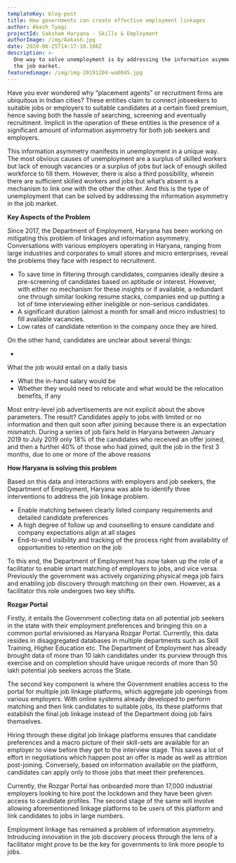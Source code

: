```yaml
---
templateKey: blog-post
title: How governments can create effective employment linkages
author: Akash Tyagi
projectId: Saksham Haryana - Skills & Employment
authorImage: /img/Aakash.jpg
date: 2020-06-25T14:17:10.186Z
description: >-
  One way to solve unemployment is by addressing the information asymmetry in
  the job market.  
featuredimage: /img/img-20191204-wa0045.jpg
---
```

Have you ever wondered why “placement agents” or recruitment firms are ubiquitous in Indian cities? These entities claim to connect jobseekers to suitable jobs or employers to suitable candidates at a certain fixed premium, hence saving both the hassle of searching, screening and eventually recruitment. Implicit in the operation of these entities is the presence of a significant amount of information asymmetry for both job seekers and employers. 



This information asymmetry manifests in unemployment in a unique way. The most obvious causes of unemployment are a surplus of skilled workers but lack of enough vacancies or a surplus of jobs but lack of enough skilled workforce to fill them. However, there is also a third possibility, wherein there are sufficient skilled workers and jobs but what’s absent is a mechanism to link one with the other the other. And this is the type of unemployment that can be solved by addressing the information asymmetry in the job market.  

 

**Key Aspects of the Problem**



Since 2017, the Department of Employment, Haryana has been working on mitigating this problem of linkages and information asymmetry.  Conversations with various employers operating in Haryana, ranging from large industries and corporates to small stores and micro enterprises, reveal the problems they face with respect to recruitment.  

* To save time in filtering through candidates, companies ideally desire a pre-screening of candidates based on aptitude or interest. However, with either no mechanism for these insights or if available, a redundant one through similar looking resume stacks, companies end up putting a lot of time interviewing either ineligible or non-serious candidates.
* A significant duration (almost a month for small and micro industries) to fill available vacancies.
* Low rates of candidate retention in the company once they are hired.  

On the other hand, candidates are unclear about several things:

* What the job would entail on a daily basis
* What the in-hand salary would be 
* Whether they would need to relocate and what would be the relocation benefits, if any 



Most entry-level job advertisements are not explicit about the above parameters. The result? Candidates apply to jobs with limited or no information and then quit soon after joining because there is an expectation mismatch. During a series of job fairs held in Haryana between January 2019 to July 2019 only 18% of the candidates who received an offer joined, and then a further 40% of those who had joined, quit the job in the first 3 months, due to one or more of the above reasons



**How Haryana is solving this problem** 

Based on this data and interactions with employers and job seekers, the Department of Employment, Haryana was able to identify three interventions to address the job linkage problem. 



* Enable matching between clearly listed company requirements and detailed candidate preferences 
* A high degree of follow up and counselling to ensure candidate and company expectations align at all stages 
* End-to-end visibility and tracking of the process right from availability of opportunities to retention on the job 

To this end, the Department of Employment has now taken up the role of a facilitator to enable smart matching of employers to jobs, and vice versa. Previously the government was actively organizing physical mega job fairs and enabling job discovery through matching on their own. However, as a facilitator this role undergoes two key shifts. 

**Rozgar Portal**

Firstly, it entails the Government collecting data on all potential job seekers in the state with their employment preferences and bringing this on a common portal envisioned as Haryana Rozgar Portal. Currently, this data resides in disaggregated databases in multiple departments such as Skill Training, Higher Education etc. The Department of Employment has already brought data of more than 10 lakh candidates under its purview through this exercise and on completion should have unique records of more than 50 lakh potential job seekers across the State. 

The second key component is where the Government enables access to the portal for multiple job linkage platforms, which aggregate job openings from various employers. With online systems already developed to perform matching and then link candidates to suitable jobs, its these platforms that establish the final job linkage instead of the Department doing job fairs themselves.



Hiring through these digital job linkage platforms ensures that candidate preferences and a macro picture of their skill-sets are available for an employer to view before they get to the interview stage. This saves a lot of effort in negotiations which happen post an offer is made as well as attrition post-joining. Conversely, based on information available on the platform, candidates can apply only to those jobs that meet their preferences.



Currently, the Rozgar Portal has onboarded more than 17,000 industrial employers looking to hire post the lockdown and they have been given access to candidate profiles. The second stage of the same will involve allowing aforementioned linkage platforms to be users of this platform and link candidates to jobs in large numbers. 



Employment linkage has remained a problem of information asymmetry. Introducing innovation in the job discovery process through the lens of a facilitator might prove to be the key for governments to link more people to jobs.
